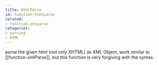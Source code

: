 ```yaml
---
title: HtmlParse
id: function-htmlparse
related:
- function-xmlparse
categories:
- parsing
- HTML
---
```


parse the given html (not only XHTML) as XML Object, work similar to [[function-xmlParse]], but this function is very forgiving with the syntax.
